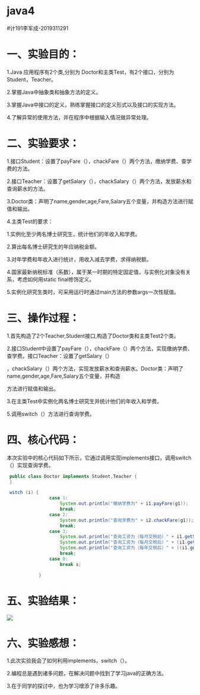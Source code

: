 # java4
#计191李军成-2019311291
# 一、实验目的：
1.Java 应用程序有2个类,分别为 Doctor和主类Test，有2个接口，分别为Student，Teacher。

2.掌握Java中抽象类和抽象方法的定义。

3.掌握Java中接口的定义，熟练掌握接口的定义形式以及接口的实现方法。

4.了解异常的使用方法，并在程序中根据输入情况做异常处理。
# 二、实验要求：
1.接口Student：设置了payFare（），chackFare（）两个方法，缴纳学费、查学费的方法。

2.接口Teacher：设置了getSalary（），chackSalary（）两个方法，发放薪水和查询薪水的方法。

3.Doctor类：声明了name,gender,age,Fare,Salary五个变量，并构造方法进行赋值和输出。

4.主类Test的要求：

1.实例化至少两名博士研究生，统计他们的年收入和学费。

2.算出每名博士研究生的年应纳税金额。

3.对年学费和年收入进行统计，用收入减去学费，求得纳税额。

4.国家最新纳税标准（系数），属于某一时期的特定固定值，与实例化对象没有关系，考虑如何用static  final修饰定义。

5.实例化研究生类时，可采用运行时通过main方法的参数args一次性赋值。
# 三、操作过程：

1.首先构造了2个Teacher,Student接口,构造了Doctor类和主类Test2个类。

2.接口Student中设置了payFare（），chackFare（）两个方法，实现缴纳学费、查学费。接口Teacher：设置了getSalary（）

，chackSalary（）两个方法，实现发放薪水和查询薪水。Doctor类：声明了name,gender,age,Fare,Salary五个变量，并构造

方法进行赋值和输出。

3.在主类Test中实例化两名博士研究生并统计他们的年收入和学费。

5.调用switch（）方法进行查询学费。

# 四、核心代码：

本次实验中的核心代码如下所示，它通过调用实现implements接口，调用switch（）实现查询学费。
```java
 public class Doctor implements Student,Teacher {
 }
```
```java
 witch (i) {
                case 1:
                    System.out.println("缴纳学费为" + i1.payFare(g1));
                    break;
                case 2:
                    System.out.println("查询学费为" + i2.chackFare(g1));
                    break;
                case 3:
                    System.out.println("查询工资为（每月交税前）" + i1.getSalary(g2));
                    System.out.println("查询工资为（每月交税后）" + (i1.getSalary(g2) - (i1.getSalary(g2) * 0.1) - 105));
                    System.out.println("查询工资为（每年交税后）" + ((i1.getSalary(g2) - (i1.getSalary(g2) * 0.1) - 105) * 9 - 2 * g1));
                    break;
                case 0:
                    break s;

            }
```
# 五、实验结果：
![](https://github.com/lijuncheng555/java4/blob/main/d7319016085e26cd8f64a70f2ee05b2.png)
# 六、实验感想：

1.此次实验我会了如何利用implements，switch（）。

2.编程总是遇到诸多问题，在解决问题中找到了学习java的正确方法。

3.在于同学的探讨中，也为学习增添了许多乐趣。
